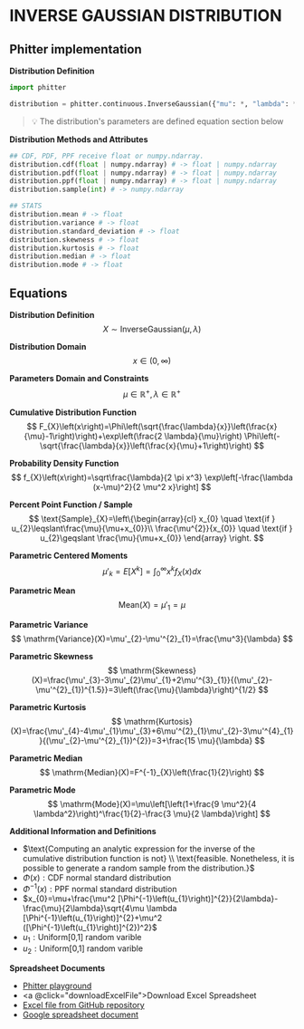 # INVERSE GAUSSIAN DISTRIBUTION

## Phitter implementation

**Distribution Definition**

```python
import phitter

distribution = phitter.continuous.InverseGaussian({"mu": *, "lambda": *})
```

> 💡 The distribution's parameters are defined equation section below

**Distribution Methods and Attributes**

```python
## CDF, PDF, PPF receive float or numpy.ndarray.
distribution.cdf(float | numpy.ndarray) # -> float | numpy.ndarray
distribution.pdf(float | numpy.ndarray) # -> float | numpy.ndarray
distribution.ppf(float | numpy.ndarray) # -> float | numpy.ndarray
distribution.sample(int) # -> numpy.ndarray

## STATS
distribution.mean # -> float
distribution.variance # -> float
distribution.standard_deviation # -> float
distribution.skewness # -> float
distribution.kurtosis # -> float
distribution.median # -> float
distribution.mode # -> float
```

## Equations

**Distribution Definition**
$$ X\sim\mathrm{InverseGaussian}\left(\mu,\lambda\right) $$

**Distribution Domain**
$$ x\in\left(0,\infty\right) $$

**Parameters Domain and Constraints**
$$ \mu\in\mathbb{R}^{+}, \lambda\in\mathbb{R}^{+} $$

**Cumulative Distribution Function**
$$ F_{X}\left(x\right)=\Phi\left(\sqrt{\frac{\lambda}{x}}\left(\frac{x}{\mu}-1\right)\right)+\exp\left(\frac{2 \lambda}{\mu}\right) \Phi\left(-\sqrt{\frac{\lambda}{x}}\left(\frac{x}{\mu}+1\right)\right) $$

**Probability Density Function**
$$ f_{X}\left(x\right)=\sqrt\frac{\lambda}{2 \pi x^3} \exp\left[-\frac{\lambda (x-\mu)^2}{2 \mu^2 x}\right] $$

**Percent Point Function / Sample**
$$ \text{Sample}_{X}=\left\{\begin{array}{cl} x_{0} \quad \text{if } u_{2}\leqslant\frac{\mu}{\mu+x_{0}}\\ \frac{\mu^{2}}{x_{0}} \quad \text{if } u_{2}\geqslant \frac{\mu}{\mu+x_{0}} \end{array} \right. $$

**Parametric Centered Moments**
$$ \mu'_{k}=E[X^k]=\int_{0}^{\infty }x^{k}f_{X}\left(x\right)dx $$

**Parametric Mean**
$$ \mathrm{Mean}(X)=\mu'_{1}=\mu $$

**Parametric Variance**
$$ \mathrm{Variance}(X)=\mu'_{2}-\mu'^{2}_{1}=\frac{\mu^3}{\lambda} $$

**Parametric Skewness**
$$ \mathrm{Skewness}(X)=\frac{\mu'_{3}-3\mu'_{2}\mu'_{1}+2\mu'^{3}_{1}}{(\mu'_{2}-\mu'^{2}_{1})^{1.5}}=3\left(\frac{\mu}{\lambda}\right)^{1/2} $$

**Parametric Kurtosis**
$$ \mathrm{Kurtosis}(X)=\frac{\mu'_{4}-4\mu'_{1}\mu'_{3}+6\mu'^{2}_{1}\mu'_{2}-3\mu'^{4}_{1}}{(\mu'_{2}-\mu'^{2}_{1})^{2}}=3+\frac{15 \mu}{\lambda} $$

**Parametric Median**
$$ \mathrm{Median}(X)=F^{-1}_{X}\left(\frac{1}{2}\right) $$

**Parametric Mode**
$$ \mathrm{Mode}(X)=\mu\left[\left(1+\frac{9 \mu^2}{4 \lambda^2}\right)^\frac{1}{2}-\frac{3 \mu}{2 \lambda}\right] $$

**Additional Information and Definitions**
- $\text{Computing an analytic expression for the inverse of the cumulative distribution function is not} \\ \text{feasible. Nonetheless, it is possible to generate a random sample from the distribution.}$
- $\Phi\left(x\right):\text{CDF normal standard distribution}$
- $\Phi^{-1}\left(x\right):\text{PPF normal standard distribution}$
- $x_{0}=\mu+\frac{\mu^2 [\Phi^{-1}\left(u_{1}\right)]^{2}}{2\lambda}-\frac{\mu}{2\lambda}\sqrt{4\mu \lambda [\Phi^{-1}\left(u_{1}\right)]^{2}+\mu^2 ([\Phi^{-1}\left(u_{1}\right)]^{2})^2}$
- $u_{1}:\text{Uniform[0,1] random varible}$
- $u_{2}:\text{Uniform[0,1] random varible}$

**Spreadsheet Documents**

-   [Phitter playground](https://phitter.io/distributions/continuous/inverse_gaussian)
-   <a @click="downloadExcelFile">Download Excel Spreadsheet</a>
-   [Excel file from GitHub repository](https://github.com/phitter-core/phitter-files/blob/main/continuous/inverse_gaussian.xlsx)
-   [Google spreadsheet document](https://docs.google.com/spreadsheets/d/10LaEnmnRxNESViLTlw6FDyt1YSWNbMlBXaWc9t4q5qA)

<script setup>
const downloadExcelFile = function() {
    const fileId = "inverse_gaussian";
    const url = `https://raw.githubusercontent.com/phitter-core/phitter-files/main/continuous/${fileId}.xlsx`;
    const link = document.createElement("a");
    link.href = url;
    link.setAttribute("download", `${fileId}.xlsx`);
    document.body.appendChild(link);
    link.click();
    document.body.removeChild(link);
};
</script>

<style module>
a {
  cursor: pointer;
}
</style>

    